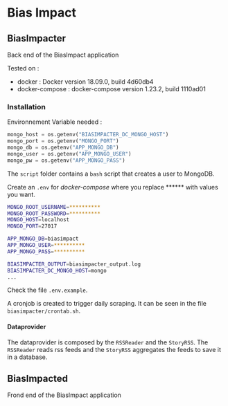 # Bias Impact 

## BiasImpacter

Back end of the BiasImpact application

Tested on : 
* docker : Docker version 18.09.0, build 4d60db4
* docker-compose : docker-compose version 1.23.2, build 1110ad01
### Installation

Environnement Variable needed :
````python
mongo_host = os.getenv("BIASIMPACTER_DC_MONGO_HOST")
mongo_port = os.getenv("MONGO_PORT")
mongo_db = os.getenv("APP_MONGO_DB")
mongo_user = os.getenv("APP_MONGO_USER")
mongo_pw = os.getenv("APP_MONGO_PASS")
````

The `script` folder contains a `bash` script that creates a user to MongoDB.

Create an `.env` for _docker-compose_ where you replace ****** with values you want.
```bash
MONGO_ROOT_USERNAME=**********
MONGO_ROOT_PASSWORD=**********
MONGO_HOST=localhost
MONGO_PORT=27017

APP_MONGO_DB=biasimpact
APP_MONGO_USER=**********
APP_MONGO_PASS=**********

BIASIMPACTER_OUTPUT=biasimpacter_output.log
BIASIMPACTER_DC_MONGO_HOST=mongo
...
```
Check the file `.env.example`.

A cronjob is created to trigger daily scraping. It can be seen in the file `biasimpacter/crontab.sh`.

#### Dataprovider

The dataprovider is composed by the `RSSReader` and the `StoryRSS`.
The `RSSReader` reads rss feeds and the `StoryRSS` aggregates the feeds to save it in a database.

## BiasImpacted 

Frond end of the BiasImpact application
